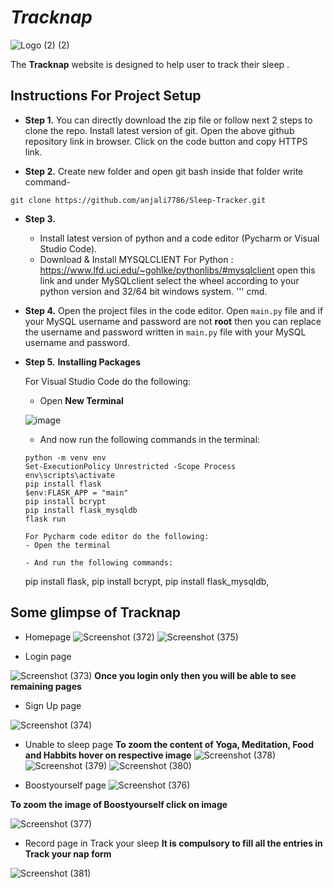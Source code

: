 
# _Tracknap_
![Logo (2) (2)](https://user-images.githubusercontent.com/85924566/128607590-b60d57ed-be85-4e1c-8c50-151ec2f61c53.png)



The **Tracknap** website is designed to help user to track their 
sleep .

## Instructions For Project Setup

- **Step 1.**
You can directly download the zip file or follow next 2 steps to clone the repo.
Install latest version of git. Open the above github repository link in browser. Click on the code button
and copy HTTPS link.



- **Step 2.**
Create new folder and open git bash inside that folder write command-
```
git clone https://github.com/anjali7786/Sleep-Tracker.git
```
- **Step 3.**
  - Install latest version of python and a code editor (Pycharm or Visual Studio Code).
  - Download & Install MYSQLCLIENT For Python : https://www.lfd.uci.edu/~gohlke/pythonlibs/#mysqlclient open this link and under MySQLclient select the wheel according to your python version and 32/64 bit windows system. 
  '''
   cmd.

   
- **Step 4.**
   Open the project files in the code editor. Open `main.py` file and if your MySQL username and password are not **root** then you can replace the username and password written in `main.py` file with your MySQL username and password.

- **Step 5.**
  **Installing Packages**

  For Visual Studio Code do the following:
   - Open **New Terminal**

    ![image](https://user-images.githubusercontent.com/64724039/117951623-f7f91e00-b331-11eb-8c7a-2baba835b685.png)

   - And now run the following commands in the terminal:
    ```
    python -m venv env
    Set-ExecutionPolicy Unrestricted -Scope Process
    env\scripts\activate
    pip install flask
    $env:FLASK_APP = "main"
    pip install bcrypt
    pip install flask_mysqldb
    flask run
    ```
   
    ```
  For Pycharm code editor do the following:
   - Open the terminal

   - And run the following commands:
    ```
    pip install flask,
    pip install bcrypt,
    pip install flask_mysqldb,
    
      

## Some glimpse of Tracknap

- Homepage
![Screenshot (372)](https://user-images.githubusercontent.com/85924566/128605314-f9082fe3-9abd-4007-a481-1f0073b49452.png)
![Screenshot (375)](https://user-images.githubusercontent.com/85924566/128606246-ac6ed249-65b3-45fd-95df-0d722d19db9f.png)

- Login page

![Screenshot (373)](https://user-images.githubusercontent.com/85924566/128606078-8d93bebb-9023-49f3-9df5-d743f31ffb60.png)
**Once you login only then you will be able to see remaining pages**
- Sign Up page

![Screenshot (374)](https://user-images.githubusercontent.com/85924566/128606118-e452eafb-1f63-4c59-b485-ced74ae072f3.png)

- Unable to sleep page
**To zoom the content of Yoga, Meditation, Food and Habbits hover on respective image**
![Screenshot (378)](https://user-images.githubusercontent.com/85924566/128606782-566ef7fc-b6a8-4b32-87bc-b55c8db7787c.png)
![Screenshot (379)](https://user-images.githubusercontent.com/85924566/128606914-0c0beb50-694d-48d3-87b4-84a8c9ba987d.png)
![Screenshot (380)](https://user-images.githubusercontent.com/85924566/128606930-da2e24e6-244d-4947-b511-dc2c63383f0e.png)


- Boostyourself page
![Screenshot (376)](https://user-images.githubusercontent.com/85924566/128606486-22f9f48e-050b-4405-b851-36568b4ed0fb.png)

**To zoom the image of Boostyourself click on image**

![Screenshot (377)](https://user-images.githubusercontent.com/85924566/128607821-46d5fc5a-454e-42b2-94bb-6193dc86c72b.png)

   
- Record page in Track your sleep
**It is compulsory to fill all the entries in Track your nap form**

![Screenshot (381)](https://user-images.githubusercontent.com/85924566/128607191-95b36e52-13bc-4d0f-8add-064d356d5392.png)



